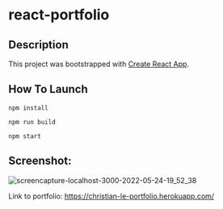 # react-portfolio


## Description

This project was bootstrapped with [Create React App](https://github.com/facebook/create-react-app).

## How To Launch

```
npm install

npm run build

npm start
```

## Screenshot:

![screencapture-localhost-3000-2022-05-24-19_52_38](https://user-images.githubusercontent.com/95057279/170170485-2a398bc7-5ea3-41a7-94b5-a9a6efd2cf24.png)

Link to portfolio: https://christian-le-portfolio.herokuapp.com/
